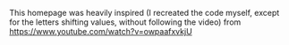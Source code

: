 This homepage was heavily inspired (I recreated the code myself, except for the letters shifting values, without following the video) from https://www.youtube.com/watch?v=owpaafxvkjU